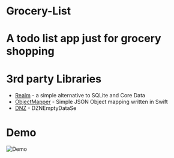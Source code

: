 # Grocery-List
# A todo list app just for grocery shopping 

# 3rd party Libraries
* [Realm](https://realm.io/) - a simple alternative to SQLite and Core Data
* [ObjectMapper](https://github.com/Hearst-DD/ObjectMapper) - Simple JSON Object mapping written in Swift
* [DNZ](https://github.com/dzenbot/DZNEmptyDataSet/) - DZNEmptyDataSe

# Demo
![Demo](https://media.giphy.com/media/l3diB3BzY7n5kHv8c/giphy.gif)
